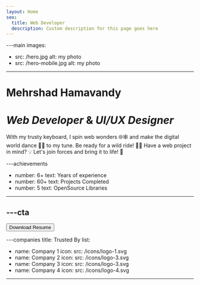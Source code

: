 ```yaml
---
layout: Home
seo:
  title: Web Developer
  description: Custom description for this page goes here
---
```


---main
images:
  - src: /hero.jpg
    alt: my photo
  - src: /hero-mobile.jpg
    alt: my photo
---

# <Typewriter>Mehrshad Hamavandy</Typewriter>

# *Web Developer* <span>&</span> *UI/UX Designer*

<Sep size={12} />

With my trusty keyboard, I spin web wonders 🌐🕸️ and make the digital world dance 💃🕺 to my tune. Be ready for a wild ride! 🎢🎉 Have a web project in mind? 💡 Let's join forces and bring it to life! 🤝



---achievements
- number: 6+
  text: Years of experience
- number: 60+
  text: Projects Completed
- number: 5
  text: OpenSource Libraries
---



---cta
---
<Button href="/contact" size="lg">
  Download Resume
</Button>



---companies
title: Trusted By
list:
  - name: Company 1
    icon:
      src: /icons/logo-1.svg
  - name: Company 2
    icon:
      src: /icons/logo-3.svg
  - name: Company 3
    icon:
      src: /icons/logo-3.svg
  - name: Company 4
    icon:
      src: /icons/logo-4.svg
---